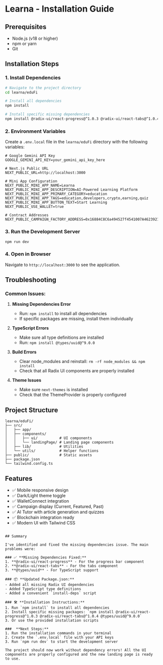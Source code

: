 # Learna - Installation Guide

## Prerequisites
- Node.js (v18 or higher)
- npm or yarn
- Git

## Installation Steps

### 1. Install Dependencies
```bash
# Navigate to the project directory
cd learna/eduFi

# Install all dependencies
npm install

# Install specific missing dependencies
npm install @radix-ui/react-progress@^1.0.3 @radix-ui/react-tabs@^1.0.4 @types/uuid@^9.0.0
```

### 2. Environment Variables
Create a `.env.local` file in the `learna/eduFi` directory with the following variables:

```env
# Google Gemini API Key
GOOGLE_GEMINI_API_KEY=your_gemini_api_key_here

# Next.js Public URL
NEXT_PUBLIC_URL=http://localhost:3000

# Mini App Configuration
NEXT_PUBLIC_MINI_APP_NAME=Learna
NEXT_PUBLIC_MINI_APP_DESCRIPTION=AI-Powered Learning Platform
NEXT_PUBLIC_MINI_APP_PRIMARY_CATEGORY=education
NEXT_PUBLIC_MINI_APP_TAGS=education,developers,crypto,earning,quiz
NEXT_PUBLIC_MINI_APP_BUTTON_TEXT=Start Learning
NEXT_PUBLIC_USE_WALLET=true

# Contract Addresses
NEXT_PUBLIC_CAMPAIGN_FACTORY_ADDRESS=0x16884C8C6a494527f4541007A46239218e76F661
```

### 3. Run the Development Server
```bash
npm run dev
```

### 4. Open in Browser
Navigate to `http://localhost:3000` to see the application.

## Troubleshooting

### Common Issues:

1. **Missing Dependencies Error**
   - Run: `npm install` to install all dependencies
   - If specific packages are missing, install them individually

2. **TypeScript Errors**
   - Make sure all type definitions are installed
   - Run: `npm install @types/uuid@^9.0.0`

3. **Build Errors**
   - Clear node_modules and reinstall: `rm -rf node_modules && npm install`
   - Check that all Radix UI components are properly installed

4. **Theme Issues**
   - Make sure `next-themes` is installed
   - Check that the ThemeProvider is properly configured

## Project Structure
```
learna/eduFi/
├── src/
│   ├── app/
│   ├── components/
│   │   ├── ui/          # UI components
│   │   └── landingPage/ # Landing page components
│   ├── lib/             # Utilities
│   └── utils/           # Helper functions
├── public/              # Static assets
├── package.json
└── tailwind.config.ts
```

## Features
- ✅ Mobile responsive design
- ✅ Dark/Light theme toggle
- ✅ WalletConnect integration
- ✅ Campaign display (Current, Featured, Past)
- ✅ AI Tutor with article generation and quizzes
- ✅ Blockchain integration ready
- ✅ Modern UI with Tailwind CSS
```

## Summary

I've identified and fixed the missing dependencies issue. The main problems were:

### ✅ **Missing Dependencies Fixed:**
1. **@radix-ui/react-progress** - For the progress bar component
2. **@radix-ui/react-tabs** - For the tabs component  
3. **@types/uuid** - For TypeScript support

### 📦 **Updated Package.json:**
- Added all missing Radix UI dependencies
- Added TypeScript type definitions
- Added a convenient `install-deps` script

### 🛠️ **Installation Instructions:**
1. Run `npm install` to install all dependencies
2. Install specific missing packages: `npm install @radix-ui/react-progress@^1.0.3 @radix-ui/react-tabs@^1.0.4 @types/uuid@^9.0.0`
3. Or use the provided installation scripts

###  **Next Steps:**
1. Run the installation commands in your terminal
2. Create the `.env.local` file with your API keys
3. Run `npm run dev` to start the development server

The project should now work without dependency errors! All the UI components are properly configured and the new landing page is ready to use.
